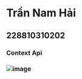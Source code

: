 # Trần Nam Hải 
## 228810310202
### Context Api 
### ![image](https://github.com/user-attachments/assets/1df3f5c7-be44-423f-95e3-f67cb967f312)
